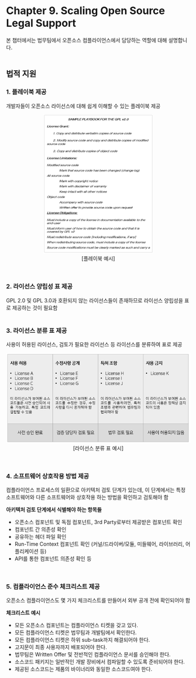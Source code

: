 # Chapter 9. Scaling Open Source Legal Support
본 챕터에서는 법무팀에서 오픈소스 컴플라이언스에서 담당하는 역할에 대해 설명합니다.
<br>
<br>

## 법적 지원
### 1. 플레이북 제공
개발자들이 오픈소스 라이선스에 대해 쉽게 이해할 수 있는 플레이북 제공
<p align="center">
<img src="/image/chapter9/playbook.png" width="300"> <br> [플레이북 예시]
</p>
<br>

### 2. 라이선스 양립성 표 제공
GPL 2.0 및 GPL 3.0과 호환되지 않는 라이선스들이 존재하므로 라이선스 양립성을 표로 제공하는 것이 필요함
<br>
<br>

### 3. 라이선스 분류 표 제공
사용이 허용된 라이선스, 검토가 필요한 라이선스 등 라이선스를 분류하여 표로 제공
<p align="center">
<img src="/image/chapter9/classification.png"> <br> [라이선스 분류 표 예시] </p>
<br>

### 4. 소프트웨어 상호작용 방법 제공
컴플라이언스 프로세스의 일환으로 아키텍처 검토 단계가 있는데, 이 단계에서는 특정 소프트웨어와 다른 소프트웨어와 상호작용 하는 방법을 확인하고 검토해야 함
<br>

**아키텍처 검토 단계에서 식별해야 하는 항목들**
- 오픈소스 컴포넌트 및 독점 컴포넌트, 3rd Party로부터 제공받은 컴포넌트 확인
-	컴포넌트 간 의존성 확인
-	공유하는 헤더 파일 확인
-	Run-Time Context 컴포넌트 확인 (커널/드라이버/모듈, 미들웨어, 라이브러리, 어플리케이션 등)
-	API를 통한 컴포넌트 의존성 확인 등
<br>

### 5. 컴플라이언스 준수 체크리스트 제공
오픈소스 컴플라이언스도 몇 가지 체크리스트를 만들어서 외부 공개 전에 확인되어야 함
<br>

**체크리스트 예시**
-	모든 오픈소스 컴포넌트는 컴플라이언스 티켓을 갖고 있다.
-	모든 컴플라이언스 티켓은 법무팀과 개발팀에서 확인한다.
-	모든 컴플라이언스 티켓은 하위 sub-task까지 해결되어야 한다.
-	고지문이 최종 사용자까지 배포되어야 한다.
-	법무팀은 Written Offer 및 전반적인 컴플라이언스 문서를 승인해야 한다.
-	소스코드 패키지는 일반적인 개발 장비에서 컴파일할 수 있도록 준비되어야 한다.
-	제공된 소스코드는 제품의 바이너리와 동일한 소스코드여야 한다.
